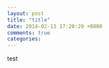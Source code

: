 ```yaml
---
layout: post
title: "title"
date: 2014-02-13 17:20:29 +0800
comments: true
categories: 
---
```


test
